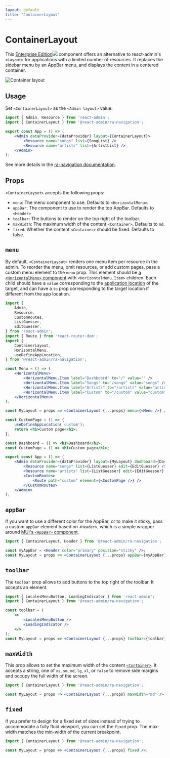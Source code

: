 ```yaml
---
layout: default
title: "ContainerLayout"
---
```


# ContainerLayout

This [Enterprise Edition](https://marmelab.com/ra-enterprise)<img class="icon" src="./img/premium.svg" /> component offers an alternative to react-admin's `<Layout>` for applications with a limited number of resources. It replaces the sidebar menu by an AppBar menu, and displays the content in a centered container.

![Container layout](https://marmelab.com/ra-enterprise/modules/assets/ra-navigation/latest/container-layout.png)

## Usage

Set `<ContainerLayout>` as the `<Admin layout>` value:

```jsx
import { Admin, Resource } from 'react-admin';
import { ContainerLayout } from '@react-admin/ra-navigation';

export const App = () => (
    <Admin dataProvider={dataProvider} layout={ContainerLayout}>
        <Resource name="songs" list={SongList} />
        <Resource name="artists" list={ArtistList} />
    </Admin>
);
```

See more details in the [ra-navigation documentation](https://marmelab.com/ra-enterprise/modules/ra-navigation#containerlayout).

## Props

`<ContainerLayout>` accepts the following props:

-   `menu`: The menu component to use. Defaults to `<HorizontalMenu>`.
-   `appBar`: The component to use to render the top AppBar. Defaults to `<Header>`
-   `toolbar`: The buttons to render on the top right of the toolbar.
-   `maxWidth`: The maximum width of the content `<Container>`. Defaults to `md`.
-   `fixed`: Whether the content `<Container>` should be fixed. Defaults to false.

## `menu`

By default, `<ContainerLayout>` renders one menu item per resource in the admin. To reorder the menu, omit resources, or add custom pages, pass a custom menu element to the `menu` prop. This element should be [a `<HorizontalMenu>` component](./HorizontalMenu.md) with `<HorizontalMenu.Item>` children. Each child should have a `value` corresponding to the [application location](https://marmelab.com/ra-enterprise/modules/ra-navigation#concepts) of the target, and can have a `to` prop corresponding to the target location if different from the app location.

```jsx
import {
    Admin,
    Resource,
    CustomRoutes,
    ListGuesser,
    EditGuesser,
} from 'react-admin';
import { Route } from 'react-router-dom';
import {
    ContainerLayout,
    HorizontalMenu,
    useDefineAppLocation,
} from '@react-admin/ra-navigation';

const Menu = () => (
    <HorizontalMenu>
        <HorizontalMenu.Item label="Dashboard" to="/" value="" />
        <HorizontalMenu.Item label="Songs" to="/songs" value="songs" />
        <HorizontalMenu.Item label="Artists" to="/artists" value="artists" />
        <HorizontalMenu.Item label="Custom" to="/custom" value="custom" />
    </HorizontalMenu>
);

const MyLayout = props => <ContainerLayout {...props} menu={<Menu />} />;

const CustomPage = () => {
    useDefineAppLocation('custom');
    return <h1>Custom page</h1>;
};

const Dashboard = () => <h1>Dashboard</h1>;
const CustomPage = () => <h1>Custom page</h1>;

export const App = () => (
    <Admin dataProvider={dataProvider} layout={MyLayout} dashboard={Dashboard}>
        <Resource name="songs" list={ListGuesser} edit={EditGuesser} />
        <Resource name="artists" list={ListGuesser} edit={EditGuesser} />
        <CustomRoutes>
            <Route path="custom" element={<CustomPage />} />
        </CustomRoutes>
    </Admin>
);
```

## `appBar`

If you want to use a different color for the AppBar, or to make it sticky, pass a custom `appBar` element based on `<Header>`, which is a simple wrapper around [MUI's `<AppBar>` component](https://mui.com/material-ui/react-app-bar/#main-content).

```jsx
import { ContainerLayout, Header } from '@react-admin/ra-navigation';

const myAppBar = <Header color="primary" position="sticky" />;
const MyLayout = props => <ContainerLayout {...props} appBar={myAppBar} />;
```

## `toolbar`

The `toolbar` prop allows to add buttons to the top right of the toolbar. It accepts an element.

```jsx
import { LocalesMenuButton, LoadingIndicator } from 'react-admin';
import { ContainerLayout } from '@react-admin/ra-navigation';

const toolbar = (
    <>
        <LocalesMenuButton />
        <LoadingIndicator />
    </>
);
const MyLayout = props => <ContainerLayout {...props} toolbar={toolbar} />;
```

## `maxWidth`

This prop allows to set the maximum width of the content [`<Container>`](https://mui.com/material-ui/react-container/#main-content). It accepts a string, one of `xs`, `sm`, `md`, `lg`, `xl`, or `false` to remove side margins and occupy the full width of the screen.

```jsx
import { ContainerLayout } from '@react-admin/ra-navigation';

const MyLayout = props => <ContainerLayout {...props} maxWidth="md" />;
```

## `fixed`

If you prefer to design for a fixed set of sizes instead of trying to accommodate a fully fluid viewport, you can set the `fixed` prop. The max-width matches the min-width of the current breakpoint.

```jsx
import { ContainerLayout } from '@react-admin/ra-navigation';

const MyLayout = props => <ContainerLayout {...props} fixed />;
```
